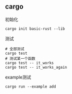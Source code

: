 ## cargo

初始化

```
cargo init basic-rust --lib
```

测试

```
# 全部测试
cargo test
# 测试某一个函数
cargo test -- it_works
cargo test -- it_works_again
```

example测试

```
cargo run --example add
```